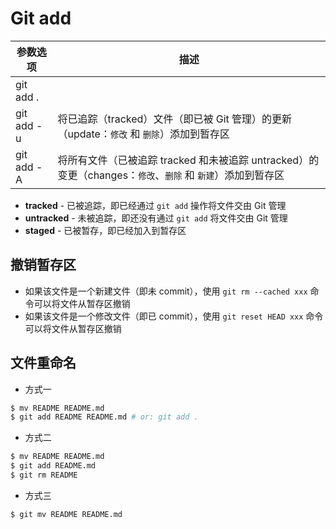 # Git add

| 参数选项   | 描述                                                                                                       |
| ---------- | ---------------------------------------------------------------------------------------------------------- |
| git add .  |                                                                                                            |
| git add -u | 将已追踪（tracked）文件（即已被 Git 管理）的更新（update：`修改` 和 `删除`）添加到暂存区                   |
| git add -A | 将所有文件（已被追踪 tracked 和未被追踪 untracked）的变更（changes：`修改`、`删除` 和 `新建`）添加到暂存区 |

* **tracked** - 已被追踪，即已经通过 `git add` 操作将文件交由 Git 管理
* **untracked** - 未被追踪，即还没有通过 `git add` 将文件交由 Git 管理
* **staged** - 已被暂存，即已经加入到暂存区

## 撤销暂存区

* 如果该文件是一个新建文件（即未 commit），使用 `git rm --cached xxx` 命令可以将文件从暂存区撤销
* 如果该文件是一个修改文件（即已 commit），使用 `git reset HEAD xxx` 命令可以将文件从暂存区撤销

## 文件重命名

* 方式一

```bash
$ mv README README.md
$ git add README README.md # or: git add .
```

* 方式二

```bash
$ mv README README.md
$ git add README.md
$ git rm README
```

* 方式三

```bash
$ git mv README README.md
```